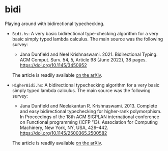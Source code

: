# bidi

Playing around with bidirectional typechecking.

- `Bidi.hs`: A very basic bidirectional type-checking algorithm for a very basic simply typed lambda calculus.
  The main source was the following survey:

    - Jana Dunfield and Neel Krishnaswami. 2021. Bidirectional Typing. ACM Comput. Surv. 54, 5, Article 98 (June 2022), 38 pages. https://doi.org/10.1145/3450952

  The article is readily available [on the arXiv](https://arxiv.org/abs/1908.05839).

- `HigherBidi.hs`: A bidirectional typechecking algorithm for a very basic simply typed lambda calculus.
  The main source was the following survey:

    - Jana Dunfield and Neelakantan R. Krishnaswami. 2013. Complete and easy bidirectional typechecking for higher-rank polymorphism. In Proceedings of the 18th ACM SIGPLAN international conference on Functional programming (ICFP '13). Association for Computing Machinery, New York, NY, USA, 429–442. https://doi.org/10.1145/2500365.2500582

  The article is readily available [on the arXiv](https://arxiv.org/abs/1306.6032).
